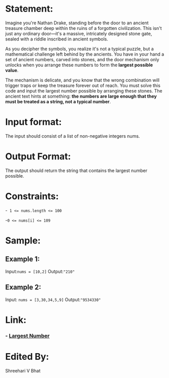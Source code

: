 # Statement:
Imagine you're Nathan Drake, standing before the door to an ancient treasure chamber deep within the ruins of a forgotten civilization. This isn't just any ordinary door—it's a massive, intricately designed stone gate, sealed with a riddle inscribed in ancient symbols.

As you decipher the symbols, you realize it's not a typical puzzle, but a mathematical challenge left behind by the ancients. You have in your hand a set of ancient numbers, carved into stones, and the door mechanism only unlocks when you arrange these numbers to form the<b> largest possible value</b>.

The mechanism is delicate, and you know that the wrong combination will trigger traps or keep the treasure forever out of reach. You must solve this code and input the largest number possible by arranging these stones. The ancient text hints at something:<b> the numbers are large enough that they must be treated as a string, not a typical number</b>.


# Input format:
The input should consist of a  list of non-negative integers nums.<br>

# Output Format:
The output should return the string that contains the largest number possible.<br>

# Constraints:
-`` 1 <= nums.length <= 100``

-``0 <= nums[i] <= 109``

# Sample:
## Example 1:

Input:``nums = [10,2]``
Output:``"210"``

## Example 2:

Input: ``nums = [3,30,34,5,9]``
Output:``"9534330"``
 

# Link:
<h3>
- <a href="https://leetcode.com/problems/unique-email-addresses/description/](https://leetcode.com/problems/largest-number/description/?envType=problem-list-v2&envId=sorting&difficulty=MEDIUM">Largest Number</a><br>

</h3>

# Edited By:
Shreehari V Bhat

